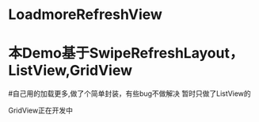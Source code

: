 # LoadmoreRefreshView

# 本Demo基于SwipeRefreshLayout，ListView,GridView

#自己用的加载更多,做了个简单封装，有些bug不做解决
暂时只做了ListView的

GridView正在开发中
